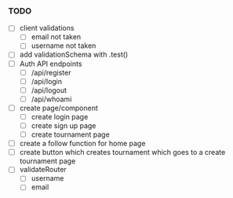 ### TODO

- [ ] client validations
  - [ ] email not taken
  - [ ] username not taken
- [ ] add validationSchema with .test()
- [ ] Auth API endpoints
  - [ ] /api/register
  - [ ] /api/login
  - [ ] /api/logout
  - [ ] /api/whoami
- [ ] create page/component
  - [ ] create login page
  - [ ] create sign up page
  - [ ] create tournament page
- [ ] create a follow function for home page
- [ ] create button which creates tournament which goes to a create tournament page
- [ ] validateRouter
  - [ ] username
  - [ ] email
